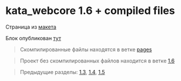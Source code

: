 # kata_webcore 1.6 + compiled files

Страница из [макета](https://www.figma.com/file/xwf6DjV1pcVju9my3VNcXN/CPSdesign-for-practice)

Блок опубликован [тут](https://kata.m1w.ru/)

> Скомпилированные файлы находятся в ветке [pages](https://github.com/m1w-dev/kata_webcore/tree/pages)

> Проект без скомпилированных файлов находится в ветке [1.6](https://github.com/m1w-dev/kata_webcore/tree/1.6)


> Предыдущие разделы:
[1.3](https://github.com/m1w-dev/kata_webcore/tree/1.3),
[1.4](https://github.com/m1w-dev/kata_webcore/tree/1.4),
[1.5](https://github.com/m1w-dev/kata_webcore/tree/1.5)
